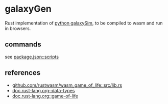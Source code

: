 # galaxyGen

Rust implementation of [python galaxySim](https://github.com/lynncyrin/galaxySim), to be compiled to wasm and run in browsers.

## commands

see [package.json::scripts](package.json)

## references

- [github.com/rustwasm/wasm_game_of_life::src/lib.rs](https://github.com/rustwasm/wasm_game_of_life/blob/9027577f61ec55dd4caa29febce9c49489d90fd3/src/lib.rs)
- [doc.rust-lang.org::data-types](https://doc.rust-lang.org/book/second-edition/ch03-02-data-types.html)
- [doc.rust-lang.org::game-of-life](https://rust-lang-nursery.github.io/rust-wasm/game-of-life/introduction.html)
